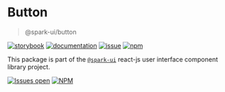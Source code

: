 # Button
> @spark-ui/button

[![storybook](https://img.shields.io/badge/storybook-black?logo=storybook)](https://sparkui.vercel.app/?path=/docs/components-button--docs)
[![documentation](https://img.shields.io/badge/documentation-black?logo=googledocs)](https://sparkui-adv.vercel.app/docs/components/button)
[![issue](https://img.shields.io/badge/report%20a%20bug-black?logo=openbugbounty&logoColor=red)](https://github.com/adevinta/spark/issues/new?&projects=4&template=bug-report.yml&assignees=&labels=component,button)
[![npm](https://img.shields.io/npm/dt/%40spark-ui/button?logo=npm&labelColor=black)](https://www.npmjs.com/package/@spark-ui/button)


This package is part of the [`@spark-ui`](https://github.com/adevinta/spark) react-js user interface component library project.

[![Issues open](https://img.shields.io/github/issues-search/adevinta/spark?query=is%3Aopen%20label%3Acomponent%20label%3Abutton&logo=openbugbounty&logoColor=red&label=issues%20open&color=red)](https://github.com/adevinta/spark/issues?q=is%3Aopen+label%3Acomponent+label%3Abutton)
[![NPM](https://img.shields.io/npm/l/%40spark-ui%2Fbutton)](https://github.com/adevinta/spark/blob/main/packages/components/button/LICENSE.md)
